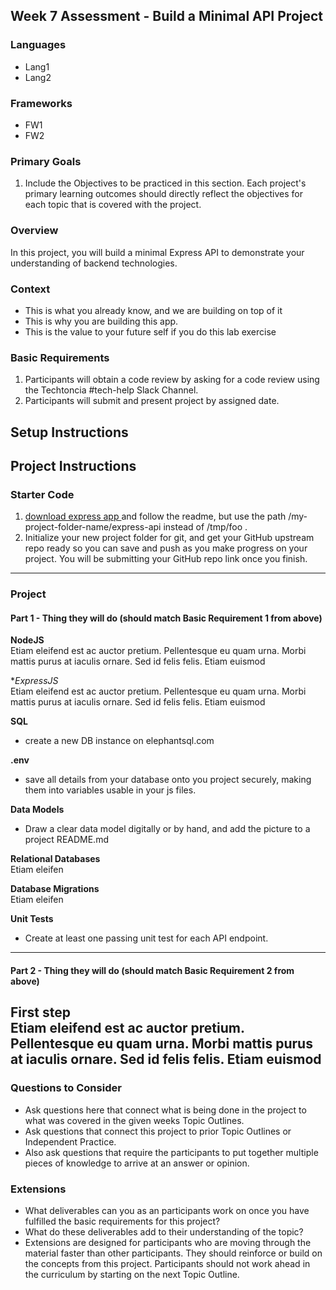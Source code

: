 ## Week 7 Assessment - Build a Minimal API Project

### Languages
- Lang1
- Lang2

### Frameworks
- FW1
- FW2

### Primary Goals
1. Include the Objectives to be practiced in this section.
Each project's primary learning outcomes should directly reflect the objectives for each topic that is covered with the project.

### Overview
In this project, you will build a minimal Express API to demonstrate your understanding of backend technologies.

### Context
- This is what you already know, and we are building on top of it
- This is why you are building this app.
- This is the value to your future self if you do this lab exercise

### Basic Requirements
1. Participants will obtain a code review by asking for a code review using the Techtoncia #tech-help Slack Channel.
2. Participants will submit and present project by assigned date.

## Setup Instructions


## Project Instructions

### Starter Code
1. [download express app
](https://github.com/expressjs/generator) and follow the readme, but use the path /my-project-folder-name/express-api instead of /tmp/foo
.
2. Initialize your new project folder for git, and get your GitHub upstream repo ready so you can save and push as you make progress on your project.  You will be submitting your GitHub repo link once you finish.

-----

### Project

#### Part 1 - Thing they will do (should match Basic Requirement 1 from above)

**NodeJS**  
Etiam eleifend est ac auctor pretium. Pellentesque eu quam urna. Morbi mattis purus at iaculis ornare. Sed id felis felis. Etiam euismod 

**ExpressJS*  
Etiam eleifend est ac auctor pretium. Pellentesque eu quam urna. Morbi mattis purus at iaculis ornare. Sed id felis felis. Etiam euismod 

**SQL**  
- create a new DB instance on elephantsql.com

**.env**  
- save all details from your database onto you project securely, making them into variables usable in your js files.

**Data Models**  
- Draw a clear data model digitally or by hand, and add the picture to a project README.md

**Relational Databases**  
Etiam eleifen

**Database Migrations**  
Etiam eleifen

**Unit Tests**  
- Create at least one passing unit test for each API endpoint.
-----

#### Part 2 - Thing they will do (should match Basic Requirement 2 from above)

**First step**  
Etiam eleifend est ac auctor pretium. Pellentesque eu quam urna. Morbi mattis purus at iaculis ornare. Sed id felis felis. Etiam euismod 
-----

### Questions to Consider
- Ask questions here that connect what is being done in the project to what was covered in the given weeks Topic Outlines.
- Ask questions that connect this project to prior Topic Outlines or Independent Practice.
- Also ask questions that require the participants to put together multiple pieces of knowledge to arrive at an answer or opinion.

### Extensions
- What deliverables can you as an participants work on once you have fulfilled the basic requirements for this project? 
- What do these deliverables add to their understanding of the topic?
- Extensions are designed for participants who are moving through the material faster than other participants. They should reinforce or build on the concepts from this project. Participants should not work ahead in the curriculum by starting on the next Topic Outline.
